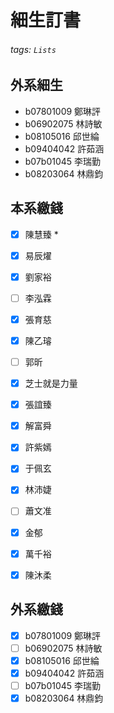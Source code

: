 # 細生訂書
###### tags: `Lists`
## 外系細生

* b07801009 鄭琳評
* b06902075 林詩敏
* b08105016 邱世綸
* b09404042 許茹涵
* b07b01045 李瑞勤
* b08203064 林鼎鈞

## 本系繳錢
- [x] 陳慧臻 *
- [x] 易辰燿 
- [x] 劉家裕 
- [ ] 李泓霖
- [x] 張育慈
- [x] 陳乙璿
- [ ] 郭昕
- [x] 芝士就是力量
- [x] 張誼臻
- [x] 解富舜
- [x] 許紫嫣
- [x] 于佩玄
- [x] 林沛婕
- [ ] 蕭文准
- [x] 金郁
- [x] 萬千裕
- [x] 陳沐柔


## 外系繳錢

- [x]  b07801009 鄭琳評
- [ ]  b06902075 林詩敏
- [x]  b08105016 邱世綸
- [x]  b09404042 許茹涵
- [ ]  b07b01045 李瑞勤
- [x]  b08203064 林鼎鈞
